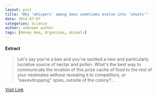 ```yaml
---
layout: post
title: "Why 'whispers' among bees sometimes evolve into 'shouts'"
date: 2014-07-07
categories: Science
author: unknown author
tags: [Honey bee, Organisms, Animals]
---
```





#### Extract
>Let's say you're a bee and you've spotted a new and particularly lucrative source of nectar and pollen. What's the best way to communicate the location of this prize cache of food to the rest of your nestmates without revealing it to competitors, or "eavesdropping" spies, outside of the colony?...



[Visit Link](http://phys.org/news323946444.html)


